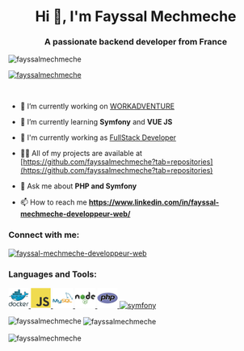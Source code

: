 <h1 align="center">Hi 👋, I'm Fayssal Mechmeche</h1>
<h3 align="center">A passionate backend developer from France</h3>

<p align="left"> <img src="https://komarev.com/ghpvc/?username=fayssalmechmeche&label=Profile%20views&color=0e75b6&style=flat" alt="fayssalmechmeche" /> </p>

<p align="left"> <a href="https://github.com/ryo-ma/github-profile-trophy"><img src="https://github-profile-trophy.vercel.app/?username=fayssalmechmeche" alt="fayssalmechmeche" /></a> </p>

<p align="left"> <a href="https://twitter.com/" target="blank"><img src="https://img.shields.io/twitter/follow/?logo=twitter&style=for-the-badge" alt="" /></a> </p>

- 🔭 I’m currently working on [WORKADVENTURE](https://github.com/fayssalmechmeche/workadventure)

- 🌱 I’m currently learning **Symfony** and  **VUE JS** 

- 👯 I'm currently working as [FullStack Developer](https://www.linkedin.com/in/fayssal-mechmeche-developpeur-web/)

- 👨‍💻 All of my projects are available at [https://github.com/fayssalmechmeche?tab=repositories](https://github.com/fayssalmechmeche?tab=repositories)

- 💬 Ask me about **PHP and Symfony**

- 📫 How to reach me **https://www.linkedin.com/in/fayssal-mechmeche-developpeur-web/**

<h3 align="left">Connect with me:</h3>
<p align="left">
<a href="https://linkedin.com/in/fayssal-mechmeche-developpeur-web" target="blank"><img align="center" src="https://raw.githubusercontent.com/rahuldkjain/github-profile-readme-generator/master/src/images/icons/Social/linked-in-alt.svg" alt="fayssal-mechmeche-developpeur-web" height="30" width="40" /></a>
</p>

<h3 align="left">Languages and Tools:</h3>
<p align="left"> <a href="https://www.docker.com/" target="_blank" rel="noreferrer"> <img src="https://raw.githubusercontent.com/devicons/devicon/master/icons/docker/docker-original-wordmark.svg" alt="docker" width="40" height="40"/> </a> <a href="https://developer.mozilla.org/en-US/docs/Web/JavaScript" target="_blank" rel="noreferrer"> <img src="https://raw.githubusercontent.com/devicons/devicon/master/icons/javascript/javascript-original.svg" alt="javascript" width="40" height="40"/> </a> <a href="https://www.mysql.com/" target="_blank" rel="noreferrer"> <img src="https://raw.githubusercontent.com/devicons/devicon/master/icons/mysql/mysql-original-wordmark.svg" alt="mysql" width="40" height="40"/> </a> <a href="https://nodejs.org" target="_blank" rel="noreferrer"> <img src="https://raw.githubusercontent.com/devicons/devicon/master/icons/nodejs/nodejs-original-wordmark.svg" alt="nodejs" width="40" height="40"/> </a> <a href="https://www.php.net" target="_blank" rel="noreferrer"> <img src="https://raw.githubusercontent.com/devicons/devicon/master/icons/php/php-original.svg" alt="php" width="40" height="40"/> </a> <a href="https://symfony.com" target="_blank" rel="noreferrer"> <img src="https://symfony.com/logos/symfony_black_03.svg" alt="symfony" width="40" height="40"/> </a> </p>

<p><img align="left" src="https://github-readme-stats.vercel.app/api/top-langs?username=fayssalmechmeche&show_icons=true&locale=en&layout=compact" alt="fayssalmechmeche" /></p>

<p>&nbsp;<img align="center" src="https://github-readme-stats.vercel.app/api?username=fayssalmechmeche&show_icons=true&locale=en" alt="fayssalmechmeche" /></p>

<p><img align="center" src="https://github-readme-streak-stats.herokuapp.com/?user=fayssalmechmeche&" alt="fayssalmechmeche" /></p>
